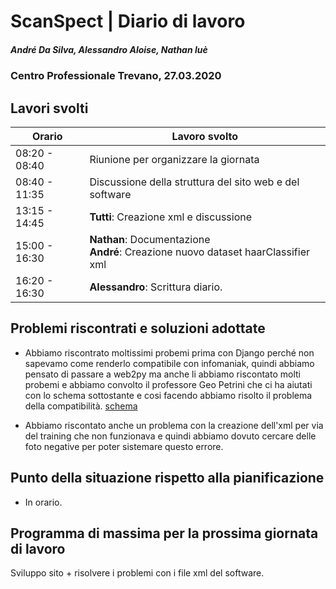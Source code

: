 # ScanSpect | Diario di lavoro
##### André Da Silva, Alessandro Aloise, Nathan luè
### Centro Professionale Trevano, 27.03.2020

## Lavori svolti


|Orario        |Lavoro svolto                           |
|--------------|----------------------------------------|
|08:20 - 08:40 | Riunione per organizzare la giornata   |
|08:40 - 11:35 | Discussione della struttura del sito web e del software               |
|13:15 - 14:45 | <b>Tutti</b>: Creazione xml  e discussione         |
|15:00 - 16:30 | <b>Nathan</b>: Documentazione<br><b>André</b>: Creazione nuovo dataset haarClassifier xml    |
|16:20 - 16:30 | <b>Alessandro</b>:   Scrittura diario.    |

##  Problemi riscontrati e soluzioni adottate

- Abbiamo riscontrato moltissimi probemi prima con Django perché non sapevamo come renderlo compatibile con infomaniak, quindi abbiamo pensato di passare a web2py ma anche li abbiamo riscontato molti probemi e abbiamo convolto il professore Geo Petrini che ci ha aiutati con lo schema sottostante e cosi facendo abbiamo risolto il problema della compatibilità.
[ schema  ](..\Screens\schema.png)

- Abbiamo riscontato anche un problema con la creazione dell'xml per via del training che non funzionava e quindi abbiamo dovuto cercare delle foto negative per poter sistemare questo errore.  

##  Punto della situazione rispetto alla pianificazione

- In orario.

## Programma di massima per la prossima giornata di lavoro

Sviluppo sito + risolvere i problemi con i file xml del software.
